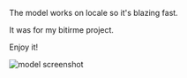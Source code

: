 The model works on locale so it's blazing fast.

It was for my bitirme project.

Enjoy it!

![model screenshot]([https://i.imgur.com/xxxxxxx.png](https://i.hizliresim.com/kyus9l1.png))
